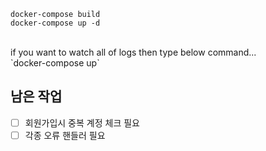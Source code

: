 `docker-compose build` <br>
`docker-compose up -d`

<br>
if you want to watch all of logs then type below command...<br>
`docker-compose up`

## 남은 작업

- [ ] 회원가입시 중복 계정 체크 필요 <br>
- [ ] 각종 오류 핸들러 필요 
